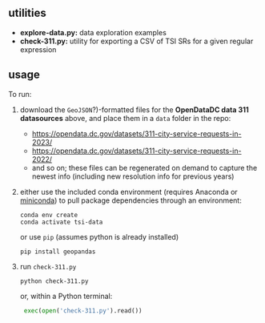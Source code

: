 ## utilities
- **explore-data.py:** data exploration examples
- **check-311.py:** utility for exporting a CSV of TSI SRs for a given regular expression

## usage
To run:
1. download the `GeoJSON`?)-formatted files for the **OpenDataDC data 311 datasources** above, and place them in a `data` folder in the repo:
   - https://opendata.dc.gov/datasets/311-city-service-requests-in-2023/
   - https://opendata.dc.gov/datasets/311-city-service-requests-in-2022/
   - and so on; these files can be regenerated on demand to capture the newest info (including new resolution info for previous years)
2. either use the included conda environment (requires Anaconda or [miniconda](https://docs.conda.io/en/latest/miniconda.html)) to pull package dependencies through an environment:

   ```shell
   conda env create
   conda activate tsi-data
   ```

   or use `pip` (assumes python is already installed)

   ```shell
   pip install geopandas
   ```

3. run `check-311.py`

   ```shell
   python check-311.py
   ```
   
   or, within a Python terminal:

   ```python
    exec(open('check-311.py').read())
    ```
